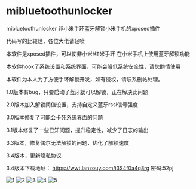 # mibluetoothunlocker
mibluetoothunlocker 非小米手环蓝牙解锁小米手机的xposed插件

代码写的比较烂，各位大佬请轻喷

本软件是xposed插件，可以使非小米/红米手环 在小米手机上使用蓝牙解锁功能

本软件hook了系统设置和系统界面，可能会降低系统安全性，请您酌情使用

本软件为本人为了方便手环解锁开发，如有侵权，请联系删帖处理。

1.0版本有bug，只要启动了蓝牙就可以解锁，正在解决此问题

2.0版本加入解锁阈值设置，支持自定义蓝牙rssi信号强度

3.0版本修复了可能会卡死系统界面的问题

3.1版本修复了一些已知问题，提升稳定性，减少了日志的输出

3.3版本，修复偶尔无法解锁的问题，优化了解锁速度

3.4版本，更新隐私协议

3.4版本下载地址：
https://wwt.lanzouy.com/i3S4f0a4q8rg
密码:52pj

![1](https://user-images.githubusercontent.com/18580281/186316181-828c958c-0982-47ef-9853-2f838e0a061f.jpg)
![2](https://user-images.githubusercontent.com/18580281/186316209-997fafc5-6dc7-4533-acf3-44cad3c4fb04.jpg)
![3](https://user-images.githubusercontent.com/18580281/186316241-bff40689-f424-4abc-a386-e3c32dec7c09.jpg)
![4](https://user-images.githubusercontent.com/18580281/186316271-d75cff3f-1814-490b-b622-84191a4a9ec3.jpg)
![5](https://user-images.githubusercontent.com/18580281/186316304-ba3b9873-5a93-4c8b-98d0-e9a6beca58db.jpg)
